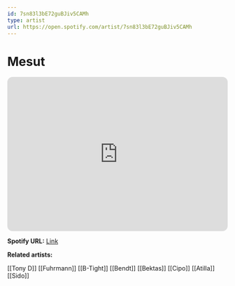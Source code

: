 ```yaml
---
id: 7sn83l3bE72guBJiv5CAMh
type: artist
url: https://open.spotify.com/artist/7sn83l3bE72guBJiv5CAMh
---
```

# Mesut

<iframe style="border-radius:12px" src="https://open.spotify.com/embed/artist/7sn83l3bE72guBJiv5CAMh" width="100%" height="352" frameBorder="0" allowfullscreen="" allow="autoplay; clipboard-write; encrypted-media; fullscreen; picture-in-picture" loading="lazy"></iframe>

**Spotify URL:** [Link](https://open.spotify.com/artist/7sn83l3bE72guBJiv5CAMh)

**Related artists:**

[[Tony D]]
[[Fuhrmann]]
[[B-Tight]]
[[Bendt]]
[[Bektas]]
[[Cipo]]
[[Atilla]]
[[Sido]]
